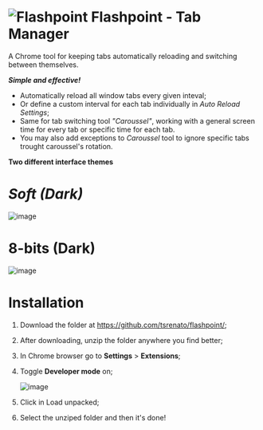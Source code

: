 # ![Flashpoint](https://user-images.githubusercontent.com/61587769/153037529-b32c88ef-886b-4c91-a432-c213f925e0bb.gif)  Flashpoint - Tab Manager
A Chrome tool for keeping  tabs automatically reloading and switching between themselves.


***Simple and effective!***</br>

* Automatically reload all window tabs every given inteval;
* Or define a custom interval for each tab individually in *Auto Reload Settings*;
* Same for tab switching tool *"Caroussel"*, working with a general screen time for every tab or specific time for each tab.
* You may also add exceptions to *Caroussel* tool to ignore specific tabs trought caroussel's rotation.

**Two different interface themes** 

# *Soft (Dark)*</br>
![image](https://user-images.githubusercontent.com/61587769/154470395-e8ba6933-b1d6-451b-8935-e27ab094f30f.png)


# **8-bits (Dark)**</br>
![image](https://user-images.githubusercontent.com/61587769/154470486-f6ee9222-0d76-417f-9e52-1b38764a40be.png)

# Installation

1. Download the folder at https://github.com/tsrenato/flashpoint/;
2. After downloading, unzip the folder anywhere you find better;
3. In Chrome browser go to **Settings** > **Extensions**;
4. Toggle **Developer mode** on;  
  
      ![image](https://user-images.githubusercontent.com/61587769/155307379-1d23a134-b247-4ac6-b327-ed78cb693f83.png)
  
  
5. Click in Load unpacked;
6. Select the unziped folder and then it's done!
